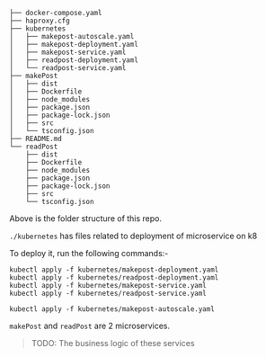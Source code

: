 
```
├── docker-compose.yaml
├── haproxy.cfg
├── kubernetes
│   ├── makepost-autoscale.yaml
│   ├── makepost-deployment.yaml
│   ├── makepost-service.yaml
│   ├── readpost-deployment.yaml
│   └── readpost-service.yaml
├── makePost
│   ├── dist
│   ├── Dockerfile
│   ├── node_modules
│   ├── package.json
│   ├── package-lock.json
│   ├── src
│   └── tsconfig.json
├── README.md
└── readPost
    ├── dist
    ├── Dockerfile
    ├── node_modules
    ├── package.json
    ├── package-lock.json
    ├── src
    └── tsconfig.json

```
Above is the folder structure of this repo.

`./kubernetes` has files related to deployment of microservice on k8

To deploy it, run the following commands:-

```
kubectl apply -f kubernetes/makepost-deployment.yaml
kubectl apply -f kubernetes/readpost-deployment.yaml
kubectl apply -f kubernetes/makepost-service.yaml
kubectl apply -f kubernetes/readpost-service.yaml

kubectl apply -f kubernetes/makepost-autoscale.yaml

```

`makePost` and `readPost` are 2 microservices. 



> TODO: The business logic of these services
